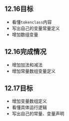 ## 12.16目标
+ 看懂`tokenclass`内容
+ 写出自己的变量常量定义
+ 增加数组变量

## 12.16完成情况
+ 增加加法和减法
+ 增加常量数组变量定义

## 12.17目标
+ 增加变量数组定义
+ 看懂具体运行逻辑
+ 写出自己的常量、变量声明
